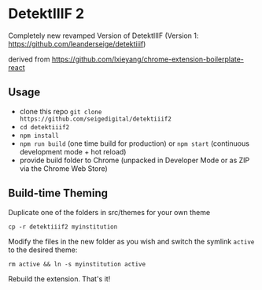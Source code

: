 # DetektIIIF 2

Completely new revamped Version of DetektIIIF (Version 1: https://github.com/leanderseige/detektiiif)

derived from https://github.com/lxieyang/chrome-extension-boilerplate-react


## Usage

* clone this repo ```git clone https://github.com/seigedigital/detektiiif2```
* ```cd detektiiif2```
* ```npm install```
* ```npm run build``` (one time build for production) or ```npm start``` (continuous development mode + hot reload)
* provide build folder to Chrome (unpacked in Developer Mode or as ZIP via the Chrome Web Store)

## Build-time Theming

Duplicate one of the folders in src/themes for your own theme
```
cp -r detektiiif2 myinstitution
```
Modify the files in the new folder as you wish and switch the symlink `active` to the desired theme:
```
rm active && ln -s myinstitution active
```
Rebuild the extension. That's it!
